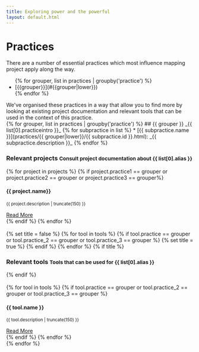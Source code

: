 ```yaml
---
title: Exploring power and the powerful
layout: default.html
---
```


# Practices

There are a number of essential practices which most influence mapping project apply along the way. 

<nav><ul class="pager">
{% for grouper, list in practices | groupby('practice') %}
<li>[{{grouper}}](#{{grouper|lower}})</li>
{% endfor %}
</ul></nav>
We've organised these practices in a way that allow you to find more by looking at existing project documentation and relevant tools that can be used in the context of this practice.

</div></div><!-- dirty trick. close parent container and row--> 
<div class="container" id="main">
<div class="row">
{% for grouper, list in practices | groupby('practice') %}
## {{ grouper }}
_{{ list[0].practiceintro }}_
{% for subpractice in list %}  * [{{ subpractice.name }}](practices/{{ grouper|lower}}/{{ subpractice.id }}.html): _{{ subpractice.description }}_ 
{% endfor %}
<br>
<h3>Relevant projects <small>Consult project documentation about {{ list[0].alias }}</small></h3>
</div>
</div>
<div class="container-fluid" id="main">
<div class="row">
<div class="carousel">
{% for project in projects %}
{% if project.practice1 == grouper or project.practice2 == grouper or project.practice3 == grouper%}
<div>
<div class="panel panel-primary">
<div class="panel-heading">
<h4 class="panel-title">{{ project.name}}</h4>
</div>
<div class="panel-body">
<p><small>{{ project.description | truncate(150) }}</small></p>
<a href="projects/{{ project.id }}.html#documented-practices">Read More</a>
</div>
</div>
</div>
{% endif %}
{% endfor %}
</div>
<br>
</div>
</div>
{% set title = false %}
{% for tool in tools %}
{% if tool.practice == grouper or tool.practice_2 == grouper or tool.practice_3 == grouper %}
{% set title = true %}
{% endif %}
{% endfor %}
{% if title %}
<div class="container" id="main"><!-- dirty trick. reopen parent container -->
<div class="row">
<span class="pull-left"><h3>Relevant tools <small>Tools that can be used for {{ list[0].alias }}</small></h3></span><!--
<span class="pull-right project-filter">
<div class="btn-group" data-toggle="buttons">
<label class="btn btn-primary glyphicon glyphicon-user active" data-toggle="tooltip" data-placement="top" title="User"><input type="checkbox" autocomplete="off" checked></label><label class="btn btn-primary glyphicon glyphicon-education active" data-toggle="tooltip" data-placement="top" title="Data User"><input type="checkbox" autocomplete="off" checked></label><label class="btn btn-primary glyphicon glyphicon-wrench active" data-toggle="tooltip" data-placement="top" title="Developer"><input type="checkbox" autocomplete="off" checked></label>--></div>
</span>
</div>
</div>
{% endif %}
<div class="container-fluid" id="main">
<div class="row">
<br>
<div class="carousel">
{% for tool in tools %}
{% if tool.practice == grouper or tool.practice_2 == grouper or tool.practice_3 == grouper %}
<div>
<div class="panel panel-primary" data-toolbox-user="{{ tool.target_audience }}">
<div class="panel-heading">
<h4 class="panel-title">{{ tool.name }}</h4>
</div>
<div class="panel-body">
<p><small>{{ tool.description | truncate(150)  }}</small></p>
<a href="tools/{{ tool.id }}.html">Read More</a>
</div>
</div>
</div>
{% endif %}
{% endfor %}
</div>
</div>
</div>
<div class="container" id="main"><!-- dirty trick. reopen parent container -->
<div class="row">
{% endfor %}
</div><!--- group row -->
</div><!--- group container -->
<div class="container" id="main"><div class="row"><!-- dirty trick. reopen parent container and row -->